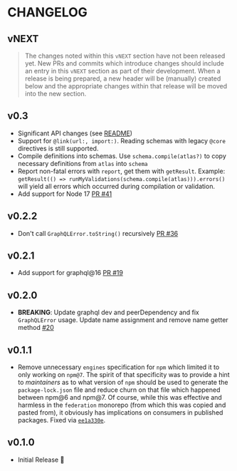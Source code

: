 # CHANGELOG

## vNEXT

> The changes noted within this `vNEXT` section have not been released yet.  New PRs and commits which introduce changes should include an entry in this `vNEXT` section as part of their development.  When a release is being prepared, a new header will be (manually) created below and the appropriate changes within that release will be moved into the new section.

## v0.3

- Significant API changes (see [README](./README.md))
- Support for `@link(url:, import:)`. Reading schemas with legacy `@core` directives is still supported.
- Compile definitions into schemas. Use `schema.compile(atlas?)` to copy necessary definitions from `atlas` into `schema`
- Report non-fatal errors with `report`, get them with `getResult`. Example: `getResult(() => runMyValidations(schema.compile(atlas))).errors()` will yield all errors which occurred during compilation or validation.
- Add support for Node 17 [PR #41](https://github.com/apollographql/core-schema-js/pull/41)

## v0.2.2
- Don't call `GraphQLError.toString()` recursively [PR #36](https://github.com/apollographql/core-schema-js/pull/36)

## v0.2.1

- Add support for graphql@16 [PR #19](https://github.com/apollographql/core-schema-js/pull/19)

## v0.2.0

- __BREAKING__: Update graphql dev and peerDependency and fix `GraphQLError` usage. Update name assignment and remove name getter method [#20](https://github.com/apollographql/core-schema-js/pull/20)

## v0.1.1

- Remove unnecessary `engines` specification for `npm` which limited it to only working on `npm@7`.  The spirit of that specificity was to provide a hint to _maintainers_ as to what version of `npm` should be used to generate the `package-lock.json` file and reduce churn on that file which happened between npm@6 and npm@7.  Of course, while this was effective and harmless in the `federation` monorepo (from which this was copied and pasted from), it obviously has implications on consumers in published packages.  Fixed via [`ee1a330e`](https://github.com/apollographql/core-schema-js/commit/ee1a330e2f2c3f8b45a4526caf3bf4b3a4de4f7a).

## v0.1.0

- Initial Release 🎉